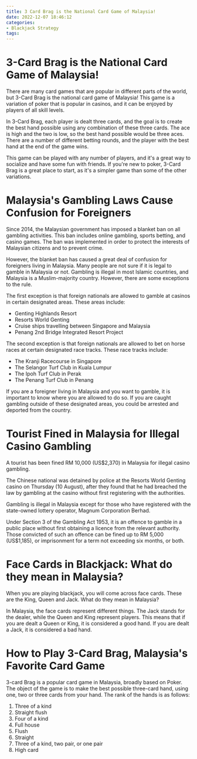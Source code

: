 ```yaml
---
title: 3 Card Brag is the National Card Game of Malaysia! 
date: 2022-12-07 18:46:12
categories:
- Blackjack Strategy
tags:
---
```



#  3-Card Brag is the National Card Game of Malaysia! 

There are many card games that are popular in different parts of the world, but 3-Card Brag is the national card game of Malaysia! This game is a variation of poker that is popular in casinos, and it can be enjoyed by players of all skill levels.

In 3-Card Brag, each player is dealt three cards, and the goal is to create the best hand possible using any combination of these three cards. The ace is high and the two is low, so the best hand possible would be three aces. There are a number of different betting rounds, and the player with the best hand at the end of the game wins.

This game can be played with any number of players, and it's a great way to socialize and have some fun with friends. If you're new to poker, 3-Card Brag is a great place to start, as it's a simpler game than some of the other variations.

#  Malaysia's Gambling Laws Cause Confusion for Foreigners 

Since 2014, the Malaysian government has imposed a blanket ban on all gambling activities. This ban includes online gambling, sports betting, and casino games. The ban was implemented in order to protect the interests of Malaysian citizens and to prevent crime.

However, the blanket ban has caused a great deal of confusion for foreigners living in Malaysia. Many people are not sure if it is legal to gamble in Malaysia or not. Gambling is illegal in most Islamic countries, and Malaysia is a Muslim-majority country. However, there are some exceptions to the rule.

The first exception is that foreign nationals are allowed to gamble at casinos in certain designated areas. These areas include:
- Genting Highlands Resort
- Resorts World Genting
- Cruise ships travelling between Singapore and Malaysia
- Penang 2nd Bridge Integrated Resort Project

The second exception is that foreign nationals are allowed to bet on horse races at certain designated race tracks. These race tracks include:
- The Kranji Racecourse in Singapore
- The Selangor Turf Club in Kuala Lumpur
- The Ipoh Turf Club in Perak 
- The Penang Turf Club in Penang

If you are a foreigner living in Malaysia and you want to gamble, it is important to know where you are allowed to do so. If you are caught gambling outside of these designated areas, you could be arrested and deported from the country.

#  Tourist Fined in Malaysia for Illegal Casino Gambling 

A tourist has been fined RM 10,000 (US$2,370) in Malaysia for illegal casino gambling.

The Chinese national was detained by police at the Resorts World Genting casino on Thursday (10 August), after they found that he had breached the law by gambling at the casino without first registering with the authorities.

Gambling is illegal in Malaysia except for those who have registered with the state-owned lottery operator, Magnum Corporation Berhad.

Under Section 3 of the Gambling Act 1953, it is an offence to gamble in a public place without first obtaining a licence from the relevant authority. Those convicted of such an offence can be fined up to RM 5,000 (US$1,185), or imprisonment for a term not exceeding six months, or both.

#  Face Cards in Blackjack: What do they mean in Malaysia? 

When you are playing blackjack, you will come across face cards. These are the King, Queen and Jack. What do they mean in Malaysia?

In Malaysia, the face cards represent different things. The Jack stands for the dealer, while the Queen and King represent players. This means that if you are dealt a Queen or King, it is considered a good hand. If you are dealt a Jack, it is considered a bad hand.

#  How to Play 3-Card Brag, Malaysia's Favorite Card Game

3-card Brag is a popular card game in Malaysia, broadly based on Poker. The object of the game is to make the best possible three-card hand, using one, two or three cards from your hand. The rank of the hands is as follows:

1. Three of a kind
2. Straight flush
3. Four of a kind
4. Full house 
5. Flush
6. Straight 
7. Three of a kind, two pair, or one pair
8. High card